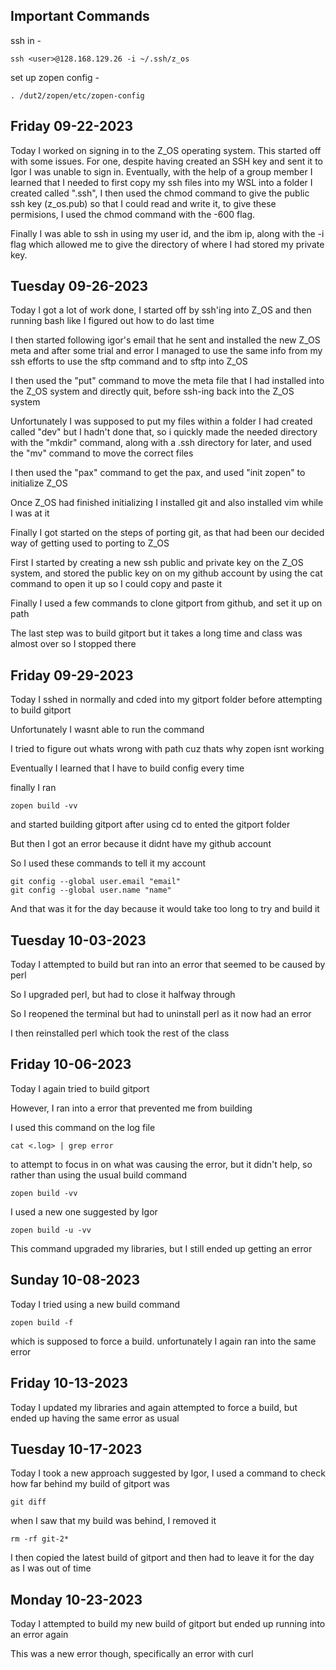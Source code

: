 ## Important Commands

ssh in - 
```shell
ssh <user>@128.168.129.26 -i ~/.ssh/z_os
```

set up zopen config - 
```Shell
. /dut2/zopen/etc/zopen-config
```
## Friday 09-22-2023

Today I worked on signing in to the Z_OS operating system. This started off with some issues. For one, despite having created an SSH key and sent it to Igor I was unable to sign in.
Eventually, with the help of a group member I learned that I needed to first copy my ssh files into my WSL into a folder I created called ".ssh", I then used the chmod command to give the public ssh key (z_os.pub) so that I could read and write it, to give these permisions, I used the chmod command with the -600 flag. 

Finally I was able to ssh in using my user id, and the ibm ip, along with the -i flag which allowed me to give the directory of where I had stored my private key.

## Tuesday 09-26-2023

Today I got a lot of work done, I started off by ssh'ing into Z_OS and then running bash like I figured out how to do last time

I then started following igor's email that he sent and installed the new Z_OS meta and after some trial and error I managed to use the same info from my ssh efforts to use the sftp command and to sftp into Z_OS

I then used the "put" command to move the meta file that I had installed into the Z_OS system and directly quit, before ssh-ing back into the Z_OS system

Unfortunately I was supposed to put my files within a folder I had created called "dev" but I hadn't done that, so i quickly made the needed directory with the "mkdir" command, along with a .ssh directory for later, and used the "mv" command to move the correct files

I then used the "pax" command to get the pax, and used "init zopen" to initialize Z_OS

Once Z_OS had finished initializing I installed git and also installed vim while I was at it

Finally I got started on the steps of porting git, as that had been our decided way of getting used to porting to Z_OS

First I started by creating a new ssh public and private key on the Z_OS system, and stored the public key on on my github account by using the cat command to open it up so I could copy and paste it

Finally I used a few commands to clone gitport from github, and set it up on path

The last step was to build gitport but it takes a long time and class was almost over so I stopped there

## Friday 09-29-2023

Today I sshed in normally and cded into my gitport folder  before attempting to build gitport

Unfortunately I wasnt able to run the command
				
I tried to figure out whats wrong with path cuz thats why zopen isnt working
				
Eventually I learned that I have to build config every time
				
finally I ran 
```shell
zopen build -vv
```
and started building gitport after using cd to ented the gitport folder

But then I got an error because it didnt have my github account
				
So I used these commands to tell it my account
```Shell
git config --global user.email "email"
git config --global user.name "name"
```

And that was it for the day because it would take too long to try and build it

## Tuesday 10-03-2023

Today I attempted to build but ran into an error that seemed to be caused by perl

So I upgraded perl, but had to close it halfway through

So I reopened the terminal but had to uninstall perl as it now had an error

I then reinstalled perl which took the rest of the class

## Friday 10-06-2023

Today I again tried to build gitport

However, I ran into a error that prevented me from building

I used this command on the log file
```Shell
cat <.log> | grep error
```

to attempt to focus in on what was causing the error, but it didn't help, so rather than using the usual build command

```shell
zopen build -vv
```

I used a new one suggested by Igor

```shell
zopen build -u -vv
```

This command upgraded my libraries, but I still ended up getting an error

## Sunday 10-08-2023

Today I tried using a new build command

```shell
zopen build -f
```

which is supposed to force a build. unfortunately I again ran into the same error

## Friday 10-13-2023

Today I updated my libraries and again attempted to force a build, but ended up having the same error as usual

## Tuesday 10-17-2023

Today I took a new approach suggested by Igor, I used a command to check how far behind my build of gitport was
```shell
git diff
```

when I saw that my build was behind, I removed it
```shell
rm -rf git-2*
```

I then copied the latest build of gitport and then had to leave it for the day as I was out of time

## Monday 10-23-2023

Today I attempted to build my new build of gitport but ended up running into an error again

This was a new error though, specifically an error with curl
